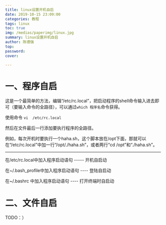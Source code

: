 ```yaml
---
title: linux设置开机自启
date: 2019-10-15 23:09:00
categories: 教程
tags: linux
toc: true
img: /medias/paperimg/linux.jpg
summary: linux设置开机自启
author: 陈德强
top: 
password: 
cover: 

---
```



# 一、程序自启

这是一个最简单的方法，编辑“/etc/rc.local”，把启动程序的shell命令输入进去即可（要输入命令的全路径），可以通过`which 程序名`命令获得。

使用命令 `vi  /etc/rc.local`   

然后在文件最后一行添加要执行程序的全路径。

例如，每次开机时要执行一个haha.sh，这个脚本放在/opt下面，那就可以在“/etc/rc.local”中加一行“/opt/./haha.sh”，或者两行“cd /opt”和“./haha.sh”。


--------------

在/etc/rc.local中加入程序启动语句 ----- 开机自启动

在~/.bash_profile中加入程序启动语句  ---- 登陆自启动

在~/.bashrc 中加入程序启动语句 ---- 打开终端时自启动


# 二、文件自启

TODO：）